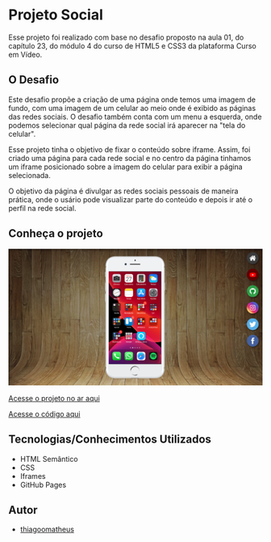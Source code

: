 # Projeto Social

Esse projeto foi realizado com base no desafio proposto na aula 01, do capítulo 23, do módulo 4 do curso de HTML5 e CSS3 da plataforma Curso em Vídeo.

## O Desafio

Este desafio propõe a criação de uma página onde temos uma imagem de fundo, com uma imagem de um celular ao meio onde é exibido as páginas das redes sociais. O desafio também conta com um menu a esquerda, onde podemos selecionar qual página da rede social irá aparecer na "tela do celular".

Esse projeto tinha o objetivo de fixar o conteúdo sobre iframe. Assim, foi criado uma página para cada rede social e no centro da página tinhamos um iframe posicionado sobre a imagem do celular para exibir a página selecionada.

O objetivo da página é divulgar as redes sociais pessoais de maneira prática, onde o usário pode visualizar parte do conteúdo e depois ir até o perfil na rede social.

## Conheça o projeto

![Projeto Login - Desktop](imagens/screenshot.png)

[Acesse o projeto no ar aqui](https://thiagoomatheus.github.io/projects/projeto-social/index.html)

[Acesse o código aqui](https://github.com/thiagoomatheus/projects/tree/main/projeto-social)

## Tecnologias/Conhecimentos Utilizados

- HTML Semântico
- CSS
- Iframes
- GitHub Pages

## Autor

- [thiagoomatheus](https://github.com/thiagoomatheus)